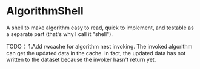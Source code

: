 # AlgorithmShell
A shell to make algorithm easy to read, quick to implement, and testable as a separate part (that's why I call it "shell").

TODO：
1.Add rwcache for algorithm nest invoking. The invoked algorithm can get the updated data in the cache. In fact, the updated data has not written to the dataset because the invoker hasn't return yet.
